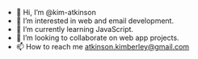 - 👋 Hi, I’m @kim-atkinson
- 👀 I’m interested in web and email development. 
- 🌱 I’m currently learning JavaScript. 
- 💞️ I’m looking to collaborate on web app projects. 
- 📫 How to reach me atkinson.kimberley@gmail.com

<!---
kim-atkinson/kim-atkinson is a ✨ special ✨ repository because its `README.md` (this file) appears on your GitHub profile.
You can click the Preview link to take a look at your changes.
--->
